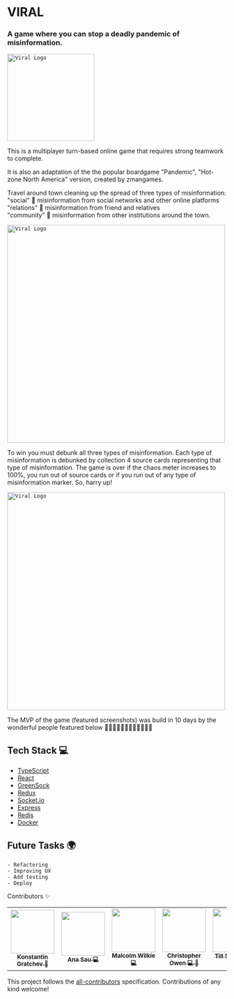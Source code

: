 # VIRAL
### A game where you can stop a deadly pandemic of misinformation. 

<code><img height="200" alt="Viral Logo" src="https://github.com/Bobik808/Viral/blob/main/assets/logo.png"></code> 

This is a multiplayer turn-based online game that requires strong teamwork to complete. 

It is also an adaptation of the the popular boardgame "Pandemic", "Hot-zone North America" version, created by zmangames.


Travel around town cleaning up the spread of three types of misinformation: 
"social" :iphone: misinformation from social networks and other online platforms
"relations" :bearded_person: misinformation from friend and relatives  
"community" :convenience_store: misinformation from other institutions around the town.

<code><img height="500" alt="Viral Logo" src="https://github.com/Bobik808/Viral/blob/main/assets/mainGame2.PNG"></code> 


To win you must debunk all three types of misinformation. Each type of misinformation is debunked by collection 4 source cards representing that type of misinformation.
The game is over if the chaos meter increases to 100%, you run out of source cards or if you run out of any type of misinformation marker. 
So, harry up! 

<code><img height="500" alt="Viral Logo" src="https://github.com/Bobik808/Viral/blob/main/assets/misinfospreading.PNG"></code> 

 
The MVP of the game (featured screenshots) was build in 10 days by the wonderful people featured below 🦸‍♀️🦸‍♂️🦸‍♂️🦸‍♂️🦸‍♂️🦸‍♂️


## Tech Stack :computer:
- [TypeScript](https://www.typescriptlang.org/)
- [React](https://reactjs.org/)
- [GreenSock](https://greensock.com/)
- [Redux](https://redux.js.org/)
- [Socket.io](https://socket.io/)
- [Express](https://expressjs.com/)
- [Redis](https://redis.io/)
- [Docker](https://www.docker.com/)

## Future Tasks :earth_africa:

```
- Refactoring
- Improving UX
- Add testing
- Deploy
```
Contributors ✨
<table> 
  <tr>
    <td align="center"><a href="https://github.com/Bobik808"><img src="https://avatars.githubusercontent.com/u/39499810?s=400&u=f1de6116a4cf63f6bd29ece9e8445c3999ac6c0e&v=4" width="100px;" alt=""/><br /><sub><b> Konstantin Gratchev 🎨  </b></sub> 
    <td align="center"><a href="https://github.com/anasau"><img src="https://avatars.githubusercontent.com/u/63604711?s=400&u=981abf7ed369db91f09417c4714e8a425df17e52&v=4" width="100px;" alt=""/><br /><sub><b> Ana Sau 💻 </b></sub>
 <td align="center"><a href="https://github.com/mwi079"><img src="https://avatars.githubusercontent.com/u/61749243?s=400&u=c1e4d80faf1ed8a3eb90ffc023d5920eacb33e68&v=4" width="100px;" alt=""/><br /><sub><b> Malcolm Wilkie 💻 </b></sub>
 <td align="center"><a href="https://github.com/awenine"><img src="https://avatars.githubusercontent.com/u/9653071?s=400&u=7b9906df991404a41b8b330e870aabbf465ad41e&v=4" width="100px;" alt=""/><br /><sub><b> Christopher Owen 💻 🎨  </b></sub>
   <td align="center"><a href="https://github.com/Stil87"><img src="https://avatars.githubusercontent.com/u/42698392?s=400&u=76c452337f412e832e601ffb2a5179944ff81c6b&v=4" width="100px;" alt=""/><br /><sub><b> Till Schmidt💻  🎨  </b></sub>
    
 <td align="center"><a href="https://github.com/cmacphee66"><img src="https://avatars.githubusercontent.com/u/67057698?s=400&u=fc107cd0b87b528f5bd072478d7698dd67b58837&v=4" width="100px;" alt=""/><br /><sub><b> Connor MacPhee 🎨</b></sub>
   

  </tr>
</table>

<!-- markdownlint-enable -->
<!-- prettier-ignore-end -->
<!-- ALL-CONTRIBUTORS-LIST:END -->

This project follows the [all-contributors](https://github.com/all-contributors/all-contributors) specification. Contributions of any kind welcome!
